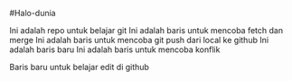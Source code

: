 #Halo-dunia

Ini adalah repo untuk belajar git
Ini adalah baris untuk mencoba fetch dan merge
Ini adalah baris untuk mencoba git push dari local ke github
Ini adalah baris baru
Ini adalah baris untuk mencoba konflik

Baris baru untuk belajar edit di github
